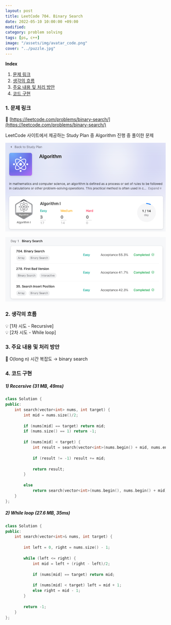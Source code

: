 ```yaml
---
layout: post
title: LeetCode 704. Binary Search 
date: 2022-05-10 10:00:00 +09:00
modified: 
category: problem solving
tags: [ps, c++]
image: "/assets/img/avatar_code.png"
cover: "../puzzle.jpg"
---
```


**Index**
1. [문제 링크](#1-문제-링크)
1. [생각의 흐름](#2-생각의-흐름)
1. [주요 내용 및 처리 방안](#3-주요-내용-및-처리-방안)
1. [코드 구현](#4-코드-구현)

### 1. 문제 링크
🔗 [https://leetcode.com/problems/binary-search/](https://leetcode.com/problems/binary-search/)

LeetCode 사이트에서 제공하는 Study Plan 중 Algorithm 진행 중 풀이한 문제<br>

![](https://github.com/krispediadot/krispediadot.github.io/blob/master/_posts/cs/problem-solving/2022-05-10-leetcode-704/leetcode_studyplan_algorithm.jpg?raw=true)

![](https://github.com/krispediadot/krispediadot.github.io/blob/master/_posts/cs/problem-solving/2022-05-10-leetcode-704/leetcode_studyplan_algorithm_d1.jpg?raw=true)

### 2. 생각의 흐름
💡 [1차 시도 - Recursive]<br>
💡 [2차 시도 - While loop]
<br>

### 3. 주요 내용 및 처리 방안
📍 O(long n) 시간 복잡도  → binary search<br>

### 4. 코드 구현 
##### 1) Recersive (31 MB, 49ms)

```cpp
class Solution {
public:
	int search(vector<int> nums, int target) {
		int mid = nums.size()/2;

		if (nums[mid] == target) return mid;
		if (nums.size() == 1) return -1;

		if (nums[mid] < target) {
			int result = search(vector<int>(nums.begin() + mid, nums.end()), target);
			
			if (result != -1) result += mid;
			
			return result;
		}
			
		else 
			return search(vector<int>(nums.begin(), nums.begin() + mid), target);
	}
};
```

##### 2) While loop (27.6 MB, 35ms)
	
```cpp
class Solution {
public:
	int search(vector<int>& nums, int target) {
		
		int left = 0, right = nums.size() - 1;
		
		while (left <= right) {
			int mid = left + (right - left)/2;
			
			if (nums[mid] == target) return mid;
			
			if (nums[mid] < target) left = mid + 1;
			else right = mid - 1;
		}
		
		return -1;
	}
};
```
<br>